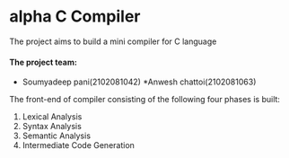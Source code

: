 # alpha C Compiler
The project aims to build a mini compiler for C language
#### The project team:
* Soumyadeep pani(2102081042)
*Anwesh chattoi(2102081063)

The front-end of compiler consisting of the following four phases is built:
1) Lexical Analysis
2) Syntax Analysis
3) Semantic Analysis
4) Intermediate Code Generation
